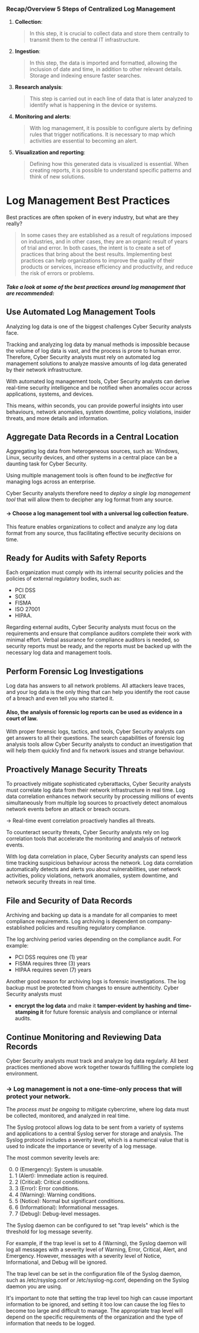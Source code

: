 ### Recap/Overview 5 Steps of Centralized Log Management
1. **Collection**:
   > In this step, it is crucial to collect data and store them centrally to transmit them to the central IT infrastructure.
3. **Ingestion**:
   > In this step, the data is imported and formatted, allowing the inclusion of date and time, in addition to other relevant details. Storage and indexing ensure faster searches.
5. **Research analysis**:
   > This step is carried out in each line of data that is later analyzed to identify what is happening in the device or systems.
7. **Monitoring and alerts**:
   > With log management, it is possible to configure alerts by defining rules that trigger notifications. It is necessary to map which activities are essential to becoming an alert.
9. **Visualization and reporting**:
    > Defining how this generated data is visualized is essential. When creating reports, it is possible to understand specific patterns and think of new solutions.

# Log Management Best Practices
Best practices are often spoken of in every industry, but what are they really?
> In some cases they are established as a result of regulations imposed on industries,
>  and in other cases, they are an organic result of years of trial and error.
> In both cases, the intent is to create a set of practices that bring about the best results.
> Implementing best practices can help organizations to improve the quality
> of their products or services, increase efficiency and productivity,
> and reduce the risk of errors or problems.

##### Take a look at some of the best practices around log management that are recommended:

## Use Automated Log Management Tools
Analyzing log data is one of the biggest challenges Cyber Security analysts face.

Tracking and analyzing log data by manual methods is impossible because the volume of log data is vast,
and the process is prone to human error.
Therefore, Cyber Security analysts must rely on automated log management solutions
to analyze massive amounts of log data generated by their network infrastructure.

With automated log management tools, Cyber Security analysts can derive real-time security intelligence
and be notified when anomalies occur across applications, systems, and devices.

This means, within seconds, you can provide powerful insights into user behaviours,
network anomalies, system downtime, policy violations, insider threats, and more details and information.

## Aggregate Data Records in a Central Location
Aggregating log data from heterogeneous sources, such as: 
Windows, Linux, security devices, and other systems in a central place
can be a daunting task for Cyber Security.

Using multiple management tools is often found to be *ineffective* for managing logs across an enterprise.

Cyber Security analysts therefore need to *deploy a single log management tool*
that will allow them to decipher any log format from any source.

#### -> Choose a log management tool with a universal log collection feature.
This feature enables organizations to collect and analyze any log data format from any source,
thus facilitating effective security decisions on time.

## Ready for Audits with Safety Reports
Each organization must comply with its internal security policies and the policies of external regulatory bodies,
such as:
- PCI DSS
- SOX
- FISMA
- ISO 27001
- HIPAA.

Regarding external audits, Cyber Security analysts must focus on the requirements
and ensure that compliance auditors complete their work with minimal effort.
Verbal assurance for compliance auditors is needed, so security reports must be ready,
and the reports must be backed up with the necessary log data and management tools.

## Perform Forensic Log Investigations
Log data has answers to all network problems.
All attackers leave traces, and your log data is the only thing that
can help you identify the root cause of a breach and even tell you who started it.

#### Also, the analysis of forensic log reports can be used as evidence in a court of law.
With proper forensic logs, tactics, and tools, Cyber Security analysts can get answers to all their questions.
The search capabilities of forensic log analysis tools allow Cyber Security analysts to conduct an investigation
that will help them quickly find and fix network issues and strange behaviour.

## Proactively Manage Security Threats
To proactively mitigate sophisticated cyberattacks,
Cyber Security analysts must correlate log data from their network infrastructure in real time.
Log data correlation enhances network security by processing millions of events simultaneously from multiple log sources
to proactively detect anomalous network events before an attack or breach occurs.

-> Real-time event correlation proactively handles all threats.

To counteract security threats,
Cyber Security analysts rely on log correlation tools that accelerate the monitoring and analysis of network events.

With log data correlation in place,
Cyber Security analysts can spend less time tracking suspicious behaviour across the network.
Log data correlation automatically detects and alerts you about vulnerabilities,
user network activities, policy violations, network anomalies, system downtime, and network security threats in real time.

## File and Security of Data Records
Archiving and backing up data is a mandate for all companies to meet compliance requirements.
Log archiving is dependent on company-established policies and resulting regulatory compliance.

The log archiving period varies depending on the compliance audit.
For example:
- PCI DSS requires one (1) year
- FISMA requires three (3) years
- HIPAA requires seven (7) years

Another good reason for archiving logs is forensic investigations.
The log backup must be protected from changes to ensure authenticity.
Cyber Security analysts must
- **encrypt the log data** and make it **tamper-evident by hashing and time-stamping it**
for future forensic analysis and compliance or internal audits.

## Continue Monitoring and Reviewing Data Records
Cyber Security analysts must track and analyze log data regularly.
All best practices mentioned above work together towards fulfilling the complete log environment.
### -> Log management is not a one-time-only process that will protect your network.
The *process must be ongoing* to mitigate cybercrime, where log data must be collected, monitored, and analyzed in real time.

The Syslog protocol allows log data to be sent from a variety of systems and applications to a central Syslog server for storage and analysis.
The Syslog protocol includes a severity level, which is a numerical value that is used to indicate the importance or severity of a log message.

The most common severity levels are:

0. 0 (Emergency): System is unusable.
1. 1 (Alert): Immediate action is required.
2. 2 (Critical): Critical conditions.
3. 3 (Error): Error conditions.
4. 4 (Warning): Warning conditions.
5. 5 (Notice): Normal but significant conditions.
6. 6 (Informational): Informational messages.
7. 7 (Debug): Debug-level messages.
  
The Syslog daemon can be configured to set "trap levels" which is the threshold for log message severity.

For example, if the trap level is set to 4 (Warning), the Syslog daemon will log all messages with a severity level of Warning, Error, Critical, Alert, and Emergency. However, messages with a severity level of Notice, Informational, and Debug will be ignored.

The trap level can be set in the configuration file of the Syslog daemon, such as /etc/rsyslog.conf or /etc/syslog-ng.conf, depending on the Syslog daemon you are using.

It's important to note that setting the trap level too high can cause important information to be ignored,
and setting it too low can cause the log files to become too large and difficult to manage.
The appropriate trap level will depend on the specific requirements of the organization and the type of information that needs to be logged.
